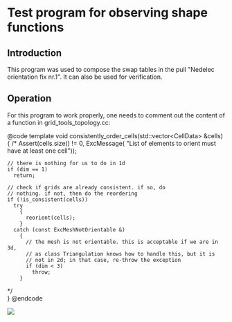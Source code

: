 <h1>Test program for observing shape functions</h1>

<h2> Introduction </h2>

This program was used to compose the swap tables in the pull "Nedelec orientation
fix nr.1". It can also be used for verification. 

<h2> Operation </h2>

For this program to work properly, one needs to comment out the content of a 
function in grid_tools_topology.cc:

@code
  template <int dim>
  void
  consistently_order_cells(std::vector<CellData<dim>> &cells)
  {
/*
    Assert(cells.size() != 0,
           ExcMessage(
             "List of elements to orient must have at least one cell"));

    // there is nothing for us to do in 1d
    if (dim == 1)
      return;

    // check if grids are already consistent. if so, do
    // nothing. if not, then do the reordering
    if (!is_consistent(cells))
      try
        {
          reorient(cells);
        }
      catch (const ExcMeshNotOrientable &)
        {
          // the mesh is not orientable. this is acceptable if we are in 3d,
          // as class Triangulation knows how to handle this, but it is
          // not in 2d; in that case, re-throw the exception
          if (dim < 3)
            throw;
        }
*/  
  }
@endcode

![][fig-shape-finctions]

[fig-shape-finctions]: doc/shape-functions.png

